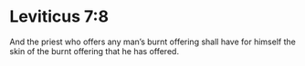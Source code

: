 # Leviticus 7:8

And the priest who offers any man’s burnt offering shall have for himself the skin of the burnt offering that he has offered.
